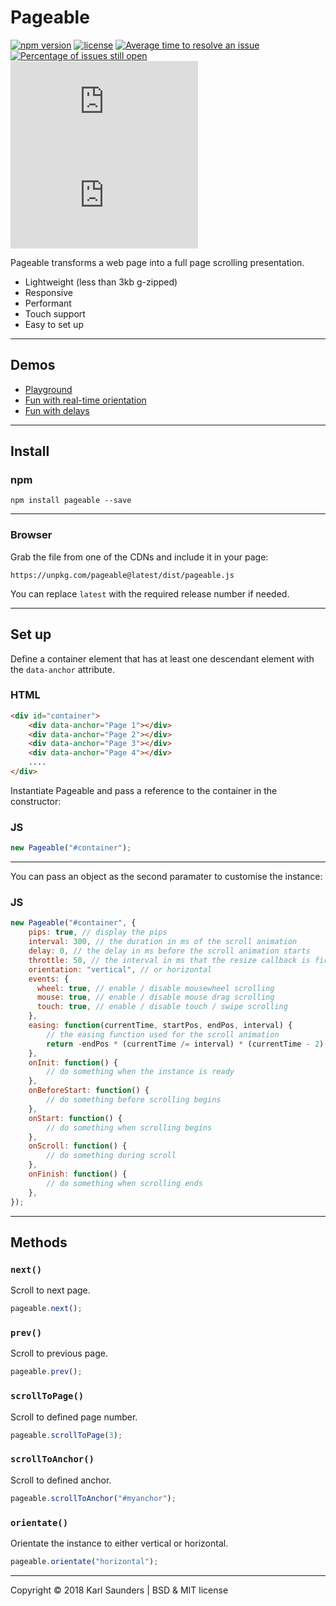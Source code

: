 # Pageable
[![npm version](https://badge.fury.io/js/pageable.svg)](https://badge.fury.io/js/pageable) [![license](https://img.shields.io/github/license/mashape/apistatus.svg)](https://github.com/Mobius1/Pageable/blob/master/LICENSE) [![Average time to resolve an issue](http://isitmaintained.com/badge/resolution/Mobius1/Pageable.svg)](http://isitmaintained.com/project/Mobius1/Pageable "Average time to resolve an issue") [![Percentage of issues still open](http://isitmaintained.com/badge/open/Mobius1/Pageable.svg)](http://isitmaintained.com/project/Mobius1/Pageable "Percentage of issues still open") ![](http://img.badgesize.io/Mobius1/Pageable/master/dist/pageable.js) ![](http://img.badgesize.io/Mobius1/Pageable/master/dist/pageable.js?compression=gzip&label=gzipped)

Pageable transforms a web page into a full page scrolling presentation.

  - Lightweight (less than 3kb g-zipped)
  - Responsive
  - Performant
  - Touch support
  - Easy to set up

---

## Demos
  - [Playground](https://codepen.io/Mobius1/debug/mGBXPw/)
  - [Fun with real-time orientation](https://mobius1.github.io/Pageable/orientate.html)
  - [Fun with delays](https://mobius1.github.io/Pageable/delay.html)

---

## Install

### npm
```
npm install pageable --save
```

---

### Browser

Grab the file from one of the CDNs and include it in your page:

```
https://unpkg.com/pageable@latest/dist/pageable.js
```

You can replace `latest` with the required release number if needed.

---

## Set up

Define a container element that has at least one descendant element with the `data-anchor` attribute.
### HTML
```html
<div id="container">
    <div data-anchor="Page 1"></div>
    <div data-anchor="Page 2"></div>
    <div data-anchor="Page 3"></div>
    <div data-anchor="Page 4"></div>
    ....
</div>
```

Instantiate Pageable and pass a reference to the container in the constructor:
### JS
```javascript
new Pageable("#container");
```

---

You can pass an object as the second paramater to customise the instance:

### JS
```javascript
new Pageable("#container", {
    pips: true, // display the pips
    interval: 300, // the duration in ms of the scroll animation
    delay: 0, // the delay in ms before the scroll animation starts
    throttle: 50, // the interval in ms that the resize callback is fired
    orientation: "vertical", // or horizontal
    events: {
      wheel: true, // enable / disable mousewheel scrolling
      mouse: true, // enable / disable mouse drag scrolling
      touch: true, // enable / disable touch / swipe scrolling
    },
    easing: function(currentTime, startPos, endPos, interval) {
    	// the easing function used for the scroll animation
    	return -endPos * (currentTime /= interval) * (currentTime - 2) + startPos;
    },
    onInit: function() {
    	// do something when the instance is ready
    },
    onBeforeStart: function() {
    	// do something before scrolling begins
    },
    onStart: function() {
    	// do something when scrolling begins
    },
    onScroll: function() {
    	// do something during scroll
    },
    onFinish: function() {
    	// do something when scrolling ends
    },
});
```
---
## Methods

### `next()`
Scroll to next page.
```javascript
pageable.next();
```

### `prev()`
Scroll to previous page.
```javascript
pageable.prev();
```

### `scrollToPage()`
Scroll to defined page number.
```javascript
pageable.scrollToPage(3);
```

### `scrollToAnchor()`
Scroll to defined anchor.
```javascript
pageable.scrollToAnchor("#myanchor");
```

### `orientate()`
Orientate the instance to either vertical or horizontal.
```javascript
pageable.orientate("horizontal");
```

---

Copyright © 2018 Karl Saunders | BSD & MIT license